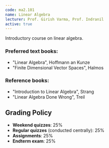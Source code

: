 ```yaml
---
code: ma2.101
name: Linear Algebra
lecturer: Prof. Girish Varma, Prof. Indranil
active: true
---
```

Introductory course on linear algebra.

### Preferred text books:
- "Linear Algebra", Hoffmann an Kunze
- "Finite Dimensional Vector Spaces", Halmos

### Reference books:
- "Introduction to Linear Algebra", Strang
- "Linear Algebra Done Wrong", Treil

## Grading Policy
- **Weekend quizzes**: 25%
- **Regular quizzes** (conducted centrally): 25%
- **Assignments**: 25%
- **Endterm exam**: 25%
